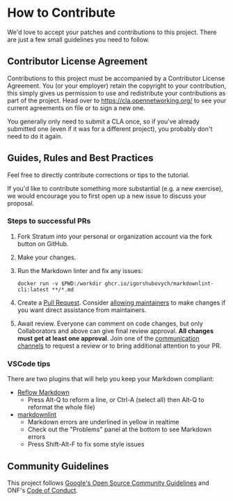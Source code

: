 <!--
Copyright 2019-present Open Networking Foundation

SPDX-License-Identifier: Apache-2.0
-->
# How to Contribute

We'd love to accept your patches and contributions to this project. There are
just a few small guidelines you need to follow.

## Contributor License Agreement

Contributions to this project must be accompanied by a Contributor License
Agreement. You (or your employer) retain the copyright to your contribution,
this simply gives us permission to use and redistribute your contributions as
part of the project. Head over to <https://cla.opennetworking.org/> to see
your current agreements on file or to sign a new one.

You generally only need to submit a CLA once, so if you've already submitted one
(even if it was for a different project), you probably don't need to do it
again.

## Guides, Rules and Best Practices

Feel free to directly contribute corrections or tips to the tutorial.

If you'd like to contribute something more substantial (e.g. a new exercise), we
would encourage you to first open up a new issue to discuss your proposal.

### Steps to successful PRs

1. Fork Stratum into your personal or organization account via the fork button
   on GitHub.

1. Make your changes.

1. Run the Markdown linter and fix any issues:

   ```
   docker run -v $PWD:/workdir ghcr.io/igorshubovych/markdownlint-cli:latest **/*.md
   ```

1. Create a [Pull Request](https://github.com/stratum/stratum/compare). Consider
   [allowing maintainers](https://help.github.com/en/github/collaborating-with-issues-and-pull-requests/allowing-changes-to-a-pull-request-branch-created-from-a-fork)
   to make changes if you want direct assistance from maintainers.

1. Await review. Everyone can comment on code changes, but only Collaborators
   and above can give final review approval. **All changes must get at least one
   approval**. Join one of the [communication channels](https://wiki.opennetworking.org/display/COM/Stratum+Wiki+Home+Page)
   to request a review or to bring additional attention to your PR.

### VSCode tips

There are two plugins that will help you keep your Markdown compliant:

* [Reflow Markdown](https://marketplace.visualstudio.com/items?itemName=marvhen.reflow-markdown)
    * Press Alt-Q to reform a line, or Ctrl-A (select all) then Alt-Q to
      reformat the whole file)
* [markdownlint](https://marketplace.visualstudio.com/items?itemName=DavidAnson.vscode-markdownlint)
    * Markdown errors are underlined in yellow in realtime
    * Check out the "Problems" panel at the bottom to see Markdown errors
    * Press Shift-Alt-F to fix some style issues

## Community Guidelines

This project follows [Google's Open Source Community Guidelines](https://opensource.google.com/conduct/)
and ONF's [Code of Conduct](CODE_OF_CONDUCT.md).
